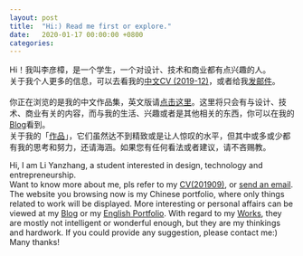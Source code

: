```yaml
---
layout: post
title:  "Hi:) Read me first or explore."
date:   2020-01-17 00:00:00 +0800
categories:
---
```


Hi！我叫李彦樟，是一个学生，一个对设计、技术和商业都有点兴趣的人。<br>
关于我个人更多的信息，可以去看我的[中文CV (2019-12)](https://img.oh-eureka.com/pics/2020-01-10-%E6%9D%8E%E5%BD%A6%E6%A8%9F%202019-12-18.pdf)，或者给我<a href="mailto:yanzhang_li@outlook.com">发邮件</a>。<br>
<br>
你正在浏览的是我的中文作品集，英文版请[点击这里](https://liyanzhang.com)。这里将只会有与设计、技术、商业有关的内容，而与我的生活、兴趣或者是其他相关的东西，你可以在我的[Blog](http://www.oh-eureka.com)看到。
<br>
关于我的「[作品](https://liyanzhang.cn/works/)」，它们虽然达不到精致或是让人惊叹的水平，但其中或多或少都有我的思考和努力，还请海涵。如果您有任何看法或者建议，请不吝赐教。

Hi, I am Li Yanzhang, a student interested in design, technology and entrepreneurship.<br>
Want to know more about me, pls refer to my [CV(201909)](https://img.oh-eureka.com/pics/2019-09-26-cv_Eng190926.pdf), or <a href="mailto:yanzhang_li@outlook.com">send an email</a>.<br>
The website you browsing now is my Chinese portfolio, where only things related to work will be displayed. More interesting or personal affairs can be viewed at my [Blog](http://www.oh-eureka.com) or my [English Portfolio](https://liyanzhang.com).
With regard to my [Works](https://liyanzhang.cn/works/), they are mostly not intelligent or wonderful enough, but they are my thinkings and hardwork. If you could provide any suggestion, please contact me:) Many thanks!

